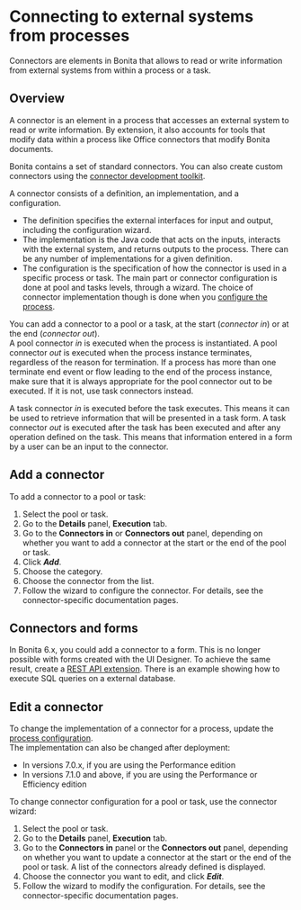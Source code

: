 # Connecting to external systems from processes
Connectors are elements in Bonita that allows to read or write information from external systems from within a process or a task. 

## Overview

A connector is an element in a process that accesses an external system to read or write information. By extension, it also accounts for tools that modify data within a process like Office connectors that modify Bonita documents.

Bonita contains a set of standard connectors. You can also create custom connectors using the [connector development toolkit](connector-development-toolkit.md).

A connector consists of a definition, an implementation, and a configuration.

* The definition specifies the external interfaces for input and output, including the configuration wizard.
* The implementation is the Java code that acts on the inputs, interacts with the external system, and returns outputs to the process. There can be any number of implementations for a given definition.
* The configuration is the specification of how the connector is used in a specific process or task. The main part or connector configuration is done at pool and tasks levels, through a wizard. The choice of connector implementation though is done when you [configure the process](configuring-a-process.md).

You can add a connector to a pool or a task, at the start (_connector in_) or at the end (_connector out_).  
A pool connector _in_ is executed when the process is instantiated. A pool connector _out_ is executed when the process instance terminates, regardless of the reason for termination. If a process has more than one terminate end event or flow leading to the end of the process instance, make sure that it is always appropriate for the pool connector out to be executed. If it is not, use task connectors instead.

A task connector _in_ is executed before the task executes. This means it can be used to retrieve information that will be presented in a task form. A task connector _out_ is executed after the task has been executed and after any operation defined on the task. This means that information entered in a form by a user can be an input to the connector.

## Add a connector

To add a connector to a pool or task:

1. Select the pool or task.
2. Go to the **Details** panel, **Execution** tab.
3. Go to the **Connectors in** or **Connectors out** panel, depending on whether you want to add a connector at the start or the end of the pool or task.
4. Click **_Add_**.
5. Choose the category.
6. Choose the connector from the list.
7. Follow the wizard to configure the connector. For details, see the connector-specific documentation pages.

## Connectors and forms

In Bonita 6.x, you could add a connector to a form. This is no longer possible with forms created with the UI Designer. To achieve the same result, create a [REST API extension](rest-api-extensions.md). There is an example showing how to execute SQL queries on a external database.

## Edit a connector

To change the implementation of a connector for a process, update the [process configuration](configuring-a-process.md).  
The implementation can also be changed after deployment:
   - In versions 7.0.x, if you are using the Performance edition
   - In versions 7.1.0 and above, if you are using the Performance or Efficiency edition

To change connector configuration for a pool or task, use the connector wizard:

1. Select the pool or task.
2. Go to the **Details** panel, **Execution** tab.
3. Go to the **Connectors in** panel or the **Connectors out** panel, depending on whether you want to update a connector at the start or the end of the pool or task. A list of the connectors already defined is displayed.
4. Choose the connector you want to edit, and click **_Edit_**.
5. Follow the wizard to modify the configuration. For details, see the connector-specific documentation pages.
